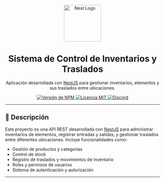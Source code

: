 <p align="center">
  <img src="https://nestjs.com/img/logo-small.svg" width="120" alt="Nest Logo" />
</p>

<h1 align="center">Sistema de Control de Inventarios y Traslados</h1>

<p align="center">
  Aplicación desarrollada con <a href="https://nestjs.com/" target="_blank">NestJS</a> para gestionar inventarios, elementos y sus traslados entre ubicaciones.
</p>

<p align="center">
  <a href="https://www.npmjs.com/package/@nestjs/core" target="_blank">
    <img src="https://img.shields.io/npm/v/@nestjs/core.svg" alt="Versión de NPM" />
  </a>
  <a href="https://www.npmjs.com/package/@nestjs/core" target="_blank">
    <img src="https://img.shields.io/npm/l/@nestjs/core.svg" alt="Licencia MIT" />
  </a>
  <a href="https://discord.gg/G7Qnnhy" target="_blank">
    <img src="https://img.shields.io/badge/discord-online-brightgreen.svg" alt="Discord" />
  </a>
</p>

---

## 🧾 Descripción

Este proyecto es una API REST desarrollada con [NestJS](https://nestjs.com/) para administrar inventarios de elementos, registrar entradas y salidas, y gestionar traslados entre diferentes ubicaciones. Incluye funcionalidades como:

- Gestión de productos y categorías
- Control de stock
- Registro de traslados y movimientos de inventario
- Roles y permisos de usuarios
- Sistema de autenticación y autorización

---

